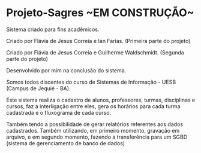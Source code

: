 # Projeto-Sagres ~EM CONSTRUÇÃO~

Sistema criado para fins acadêmicos.

Criado por Flávia de Jesus Correia e Ian Farias. (Primeira parte do projeto)

Criado por Flávia de Jesus Correia e Guilherme Waldschmidt. (Segunda parte do projeto)

Desenvolvido por mim na conclusão do sistema.

Somos todos discentes do curso de Sistemas de Informação - UESB (Campus de Jequié - BA)

Este sistema realiza o cadastro de alunos, professores, turmas, disciplinas e cursos, faz a interligação entre eles,
gera os horários para cada turma cadastrada e o fluxograma de cada curso.

Também tendo a possibilidade de gerar relatórios referentes aos dados cadastrados. 
Também utilizando, em primeiro momento, gravação em arquivo, 
e em segundo momento, fazendo a transferência para um SGBD (sistema de gerenciamento de banco de dados)
